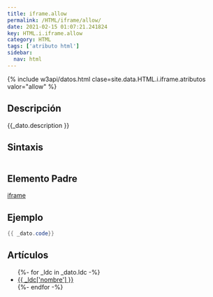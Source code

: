 ```yaml
---
title: iframe.allow
permalink: /HTML/iframe/allow/
date: 2021-02-15 01:07:21.241824
key: HTML.i.iframe.allow
category: HTML
tags: ['atributo html']
sidebar: 
  nav: html
---
```


{% include w3api/datos.html clase=site.data.HTML.i.iframe.atributos valor="allow" %}

## Descripción
{{_dato.description }}

## Sintaxis
~~~html
~~~

## Elemento Padre
[iframe](/HTML/iframe/)

## Ejemplo
~~~java
{{ _dato.code}}
~~~

## Artículos
<ul>
{%- for _ldc in _dato.ldc -%}
   <li>
       <a href="{{_ldc['url'] }}">{{ _ldc['nombre'] }}</a>
   </li>
{%- endfor -%}
</ul>
